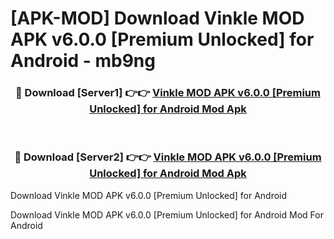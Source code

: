 # [APK-MOD] Download Vinkle MOD APK v6.0.0 [Premium Unlocked] for Android - mb9ng


<div align="center">
<h3>🔴 Download [Server1] 👉👉 <a href="https://apk-comot.site?title=Vinkle_MOD_APK_v6.0.0_[Premium_Unlocked]_for_Android">Vinkle MOD APK v6.0.0 [Premium Unlocked] for Android Mod Apk</a></h3><br>
<h3>🔴 Download [Server2] 👉👉 <a href="https://apk-comot.site?title=Vinkle_MOD_APK_v6.0.0_[Premium_Unlocked]_for_Android">Vinkle MOD APK v6.0.0 [Premium Unlocked] for Android Mod Apk</a></h3>
</div>



Download Vinkle MOD APK v6.0.0 [Premium Unlocked] for Android 

Download Vinkle MOD APK v6.0.0 [Premium Unlocked] for Android Mod For Android